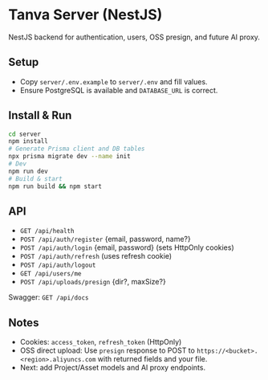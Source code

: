 # Tanva Server (NestJS)

NestJS backend for authentication, users, OSS presign, and future AI proxy.

## Setup

- Copy `server/.env.example` to `server/.env` and fill values.
- Ensure PostgreSQL is available and `DATABASE_URL` is correct.

## Install & Run

```bash
cd server
npm install
# Generate Prisma client and DB tables
npx prisma migrate dev --name init
# Dev
npm run dev
# Build & start
npm run build && npm start
```

## API

- `GET /api/health`
- `POST /api/auth/register` {email, password, name?}
- `POST /api/auth/login` {email, password} (sets HttpOnly cookies)
- `POST /api/auth/refresh` (uses refresh cookie)
- `POST /api/auth/logout`
- `GET /api/users/me`
- `POST /api/uploads/presign` {dir?, maxSize?}

Swagger: `GET /api/docs`

## Notes

- Cookies: `access_token`, `refresh_token` (HttpOnly)
- OSS direct upload: Use `presign` response to POST to `https://<bucket>.<region>.aliyuncs.com` with returned fields and your file.
- Next: add Project/Asset models and AI proxy endpoints.

